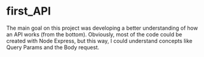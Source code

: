 # first_API

The main goal on this project was developing a better understanding of how an API works (from the bottom). Obviously, most of the code could be created with Node Express, but this way, I could understand concepts like Query Params and the Body request.
